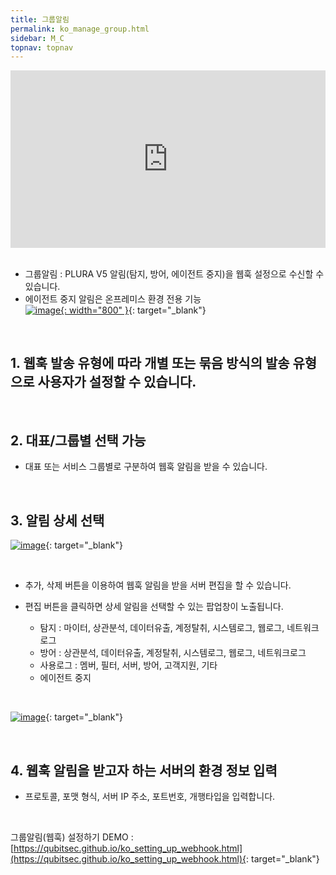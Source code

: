 ```yaml
---
title: 그룹알림
permalink: ko_manage_group.html
sidebar: M_C
topnav: topnav
---
```


<style>.embed-container { position: relative; padding-bottom: 56.25%; height: 0; overflow: hidden; max-width: 100%; } .embed-container iframe, .embed-container object, .embed-container embed { position: absolute; top: 0; left: 0; width: 100%; height: 100%; }</style><div class='embed-container'><iframe src='https://www.youtube.com/embed/BJZZMEvrl-Y' frameborder='0' allowfullscreen></iframe></div>

<br />

- 그룹알림 : PLURA V5 알림(탐지, 방어, 에이전트 중지)을 웹훅 설정으로 수신할 수 있습니다.
- 에이전트 중지 알림은 온프레미스 환경 전용 기능   
[![image](/docs/images/Manual/common/manage/group/1.png){: width="800" }](/docs/images/Manual/common/manage/group/1.png){: target="_blank"}

<br />

## 1. 웹훅 발송 유형에 따라 개별 또는 묶음 방식의 발송 유형으로 사용자가 설정할 수 있습니다.

<br />

## 2. 대표/그룹별 선택 가능
- 대표 또는 서비스 그룹별로 구분하여 웹훅  알림을 받을 수 있습니다.

<br />

## 3. 알림 상세 선택

[![image](/docs/images/Manual/common/manage/group/2.png)](/docs/images/Manual/common/manage/group/2.png){: target="_blank"}

<br />

- 추가, 삭제 버튼을 이용하여 웹훅 알림을 받을 서버 편집을 할 수 있습니다.

- 편집 버튼을 클릭하면 상세 알림을 선택할 수 있는 팝업창이 노출됩니다.   
  - 탐지 : 마이터, 상관분석, 데이터유출, 계정탈취, 시스템로그, 웹로그, 네트워크로그   
  - 방어 : 상관분석, 데이터유출, 계정탈취, 시스템로그, 웹로그, 네트워크로그   
  - 사용로그 : 멤버, 필터, 서버, 방어, 고객지원, 기타   
  - 에이전트 중지

<br />

[![image](/docs/images/Manual/common/manage/group/3.png)](/docs/images/Manual/common/manage/group/3.png){: target="_blank"}

<br />

## 4. 웹훅 알림을 받고자 하는 서버의 환경 정보 입력
- 프로토콜, 포맷 형식, 서버 IP 주소, 포트번호, 개행타입을 입력합니다.

<br />

그룹알림(웹훅) 설정하기 DEMO : [https://qubitsec.github.io/ko_setting_up_webhook.html](https://qubitsec.github.io/ko_setting_up_webhook.html){: target="_blank"}